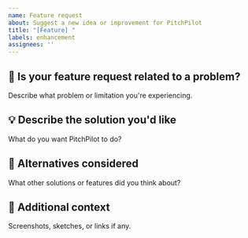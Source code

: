 ```yaml
---
name: Feature request
about: Suggest a new idea or improvement for PitchPilot
title: "[Feature] "
labels: enhancement
assignees: ''
---
```


## 🧠 Is your feature request related to a problem?
Describe what problem or limitation you're experiencing.

## 💡 Describe the solution you'd like
What do you want PitchPilot to do?

## 🤔 Alternatives considered
What other solutions or features did you think about?

## 📎 Additional context
Screenshots, sketches, or links if any.
